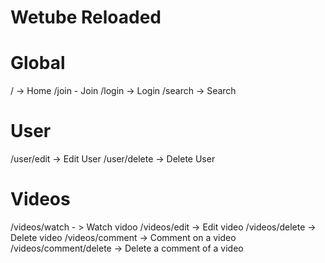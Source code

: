 # Wetube Reloaded

# Global

/ -> Home
/join - Join
/login -> Login
/search -> Search

# User

/user/edit -> Edit User
/user/delete -> Delete User

# Videos

/videos/watch - > Watch vidoo
/videos/edit -> Edit video
/videos/delete -> Delete video
/videos/comment -> Comment on a video
/videos/comment/delete -> Delete a comment of a video
